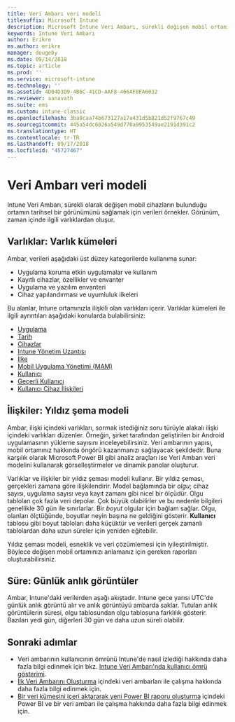 ```yaml
---
title: Veri Ambarı veri modeli
titlesuffix: Microsoft Intune
description: Microsoft Intune Veri Ambarı, sürekli değişen mobil ortamınızın geçmiş bilgilerini görüntülemenizi sağlamak için günlük olarak veri örnekleri alır.
keywords: Intune Veri Ambarı
author: Erikre
ms.author: erikre
manager: dougeby
ms.date: 09/14/2018
ms.topic: article
ms.prod: ''
ms.service: microsoft-intune
ms.technology: ''
ms.assetid: 4D04D3D9-4B6C-41CD-AAF8-466AF8FA6032
ms.reviewer: aanavath
ms.suite: ems
ms.custom: intune-classic
ms.openlocfilehash: 3ba8caa74b673127a17a431d5b821d52f9767c49
ms.sourcegitcommit: 445a54dc6826a549d770a9953549ae2191d391c2
ms.translationtype: HT
ms.contentlocale: tr-TR
ms.lasthandoff: 09/17/2018
ms.locfileid: "45727467"
---
```

# <a name="data-warehouse-data-model"></a>Veri Ambarı veri modeli

Intune Veri Ambarı, sürekli olarak değişen mobil cihazların bulunduğu ortamın tarihsel bir görünümünü sağlamak için verileri örnekler. Görünüm, zaman içinde ilgili varlıklardan oluşur.

## <a name="entities-entity-sets"></a>Varlıklar: Varlık kümeleri

Ambar, verileri aşağıdaki üst düzey kategorilerde kullanıma sunar:

  -  Uygulama koruma etkin uygulamalar ve kullanım
  -  Kayıtlı cihazlar, özellikler ve envanter
  -  Uygulama ve yazılım envanteri
  -  Cihaz yapılandırması ve uyumluluk ilkeleri

Bu alanlar, Intune ortamınızla ilişkili olan varlıkları içerir. Varlıklar kümeleri ile ilgili ayrıntıları aşağıdaki konularda bulabilirsiniz:

  -  [Uygulama](reports-ref-application.md)
  -  [Tarih](reports-ref-date.md)
  -  [Cihazlar](reports-ref-devices.md)
  -  [Intune Yönetim Uzantısı](reports-ref-intunemanagementextension.md)
  -  [İlke](reports-ref-policy.md)
  -  [Mobil Uygulama Yönetimi (MAM)](reports-ref-mobile-app-management.md)
  -  [Kullanıcı](reports-ref-user.md)
  -  [Geçerli Kullanıcı](reports-ref-current-user.md)
  -  [Kullanıcı Cihaz İlişkileri](reports-ref-user-device.md)

## <a name="relationships-star-schema-model"></a>İlişkiler: Yıldız şema modeli

Ambar, ilişki içindeki varlıkları, sormak istediğiniz soru türüyle alakalı ilişki içindeki varlıkları düzenler. Örneğin, şirket tarafından geliştirilen bir Android uygulamasının yükleme sayısını inceleyebilirsiniz. Veri ambarının yapısı, mobil ortamınız hakkında öngörü kazanmanızı sağlayacak şekildedir. Buna karşılık olarak Microsoft Power BI gibi analiz araçları ise Veri Ambarı veri modelini kullanarak görselleştirmeler ve dinamik panolar oluşturur.

Varlıklar ve ilişkiler bir yıldız şeması modeli kullanır. Bir yıldız şeması, gerçekleri zamana göre ilişkilendirir. Model bağlamında bir *olgu*; cihaz sayısı, uygulama sayısı veya kayıt zamanı gibi nicel bir ölçüdür. Olgu tabloları çok fazla veri depolar. Çok büyük olabilirler ve bu nedenle bilgileri genellikle 30 gün ile sınırlarlar. Bir *boyut* olgular için bağlam sağlar. Olgu, olanları ölçtüğünde, boyutlar neyin başına ne geldiğini gösterir. **Kullanıcı** tablosu gibi boyut tabloları daha küçüktür ve verileri gerçek zamanlı tablolardan daha uzun süreler için yeniden eğitebilir. 

Yıldız şeması modeli, esneklik ve veri çözümlemesi için iyileştirilmiştir. Böylece değişen mobil ortamınızı anlamanız için gereken raporları oluşturabilirsiniz.

## <a name="time-daily-snapshots"></a>Süre: Günlük anlık görüntüler

Ambar, Intune'daki verilerden aşağı akıştadır. Intune gece yarısı UTC'de günlük anlık görüntü alır ve anlık görüntüyü ambarda saklar. Tutulan anlık görüntülerin süresi, olgu tablosundan olgu tablosuna farklılık gösterir. Bazıları yedi gün, diğerleri 30 gün ve daha uzun süreli olabilir.

## <a name="next-steps"></a>Sonraki adımlar

 - Veri ambarının kullanıcının ömrünü Intune'de nasıl izlediği hakkında daha fazla bilgi edinmek için bkz. [Intune Veri Ambarı'nda kullanıcı ömrü gösterimi](reports-ref-user-timeline.md).
 - [İlk Veri Ambarını Oluşturma](https://www.codeproject.com/Articles/652108/Create-First-Data-WareHouse) içindeki veri ambarları ile çalışma hakkında daha fazla bilgi edinmek için.
 - [Bir veri kümesini içeri aktararak yeni Power BI raporu oluşturma](https://powerbi.microsoft.com/documentation/powerbi-service-create-a-new-report/) içindeki Power BI ve bir veri ambarı ile çalışma hakkında daha fazla bilgi edinmek için. 
